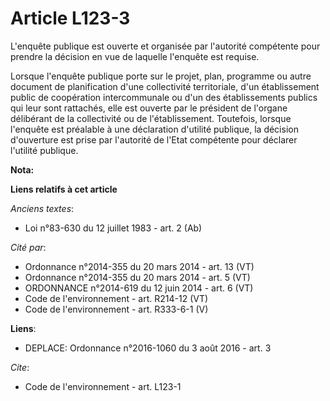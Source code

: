 # Article L123-3

L'enquête publique est ouverte et organisée par l'autorité compétente pour prendre la décision en vue de laquelle l'enquête
est requise. 

Lorsque l'enquête publique porte sur le projet, plan, programme ou autre document de planification d'une collectivité
territoriale, d'un établissement public de coopération intercommunale ou d'un des établissements publics qui leur sont
rattachés, elle est ouverte par le président de l'organe délibérant de la collectivité ou de l'établissement. Toutefois,
lorsque l'enquête est préalable à une déclaration d'utilité publique, la décision d'ouverture est prise par l'autorité de
l'Etat compétente pour déclarer l'utilité publique.

**Nota:**



**Liens relatifs à cet article**

_Anciens textes_:

  - Loi n°83-630 du 12 juillet 1983 - art. 2 (Ab)

_Cité par_:

  - Ordonnance n°2014-355 du 20 mars 2014 - art. 13 (VT)
  - Ordonnance n°2014-355 du 20 mars 2014 - art. 5 (VT)
  - ORDONNANCE n°2014-619 du 12 juin 2014 - art. 6 (VT)
  - Code de l'environnement - art. R214-12 (VT)
  - Code de l'environnement - art. R333-6-1 (V)

**Liens**:

  - DEPLACE: Ordonnance n°2016-1060 du 3 août 2016 - art. 3

_Cite_:

  - Code de l'environnement - art. L123-1
